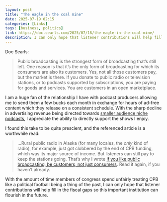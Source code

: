 ```yaml
---
layout: post
title: "The eagle in the coal mine"
date: 2025-07-19 02:15
categories: [Links]
tags: [business, politics]
link: https://doc.searls.com/2025/07/18/the-eagle-in-the-coal-mine/
description: I can only hope that listener contributions will help fill in the fiscal gaps so this important institution can flourish in the future.
---
```


Doc Searls:

>Public broadcasting is the strongest form of broadcasting that’s still left. One reason is that it’s the only form of broadcasting for which its consumers are also its customers. Yes, not all those customers pay, but the market is there. If you donate to public radio or television stations, or to podcasts supported by subscriptions, you are paying for goods and services. You are customers in an open marketplace.

I am a huge fan of the relationship I have with podcast producers allowing me to send them a few bucks each month in exchange for hours of ad-free content which they release on a consistent schedule. With the sharp decline in advertising revenue being directed towards [smaller audience niche podcasts](https://www.relay.fm), I appreciate the ability to directly support the shows I enjoy.

I found this take to be quite prescient, and the referenced article is a worthwhile read:

>…Rural public radio in Alaska (for many locales, the *only* kind of radio), for example, just got clobbered by the end of CPB funding, which was its major source of income. But listeners can still pay to keep the stations going. That’s why I wrote [If you like public broadcasting, be customers, not just consumers](https://doc.searls.com/2025/07/16/if-you-like-public-broadcasting-be-customers-not-just-consumers/). Read it again, if you haven’t already.

With the amount of time members of congress spend unfairly treating CPB like a political football being a thing of the past, I can only hope that listener contributions will help fill in the fiscal gaps so this important institution can flourish in the future.
